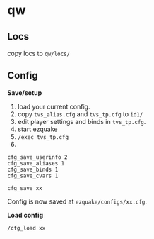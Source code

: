 # qw

## Locs
copy locs to `qw/locs/`

## Config
**Save/setup**

1. load your current config.
2. copy `tvs_alias.cfg` and `tvs_tp.cfg` to `id1/`
3. edit player settings and binds in `tvs_tp.cfg`.
4. start ezquake
5. `/exec tvs_tp.cfg`
6. 
```
cfg_save_userinfo 2
cfg_save_aliases 1
cfg_save_binds 1
cfg_save_cvars 1

cfg_save xx
```
Config is now saved at `ezquake/configs/xx.cfg`.

**Load config**

```
/cfg_load xx
```
